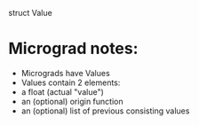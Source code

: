 

struct Value

# Micrograd notes:
- Micrograds have Values
- Values contain 2 elements:
- a float (actual "value")
- an (optional) origin function
- an (optional) list of previous consisting values
